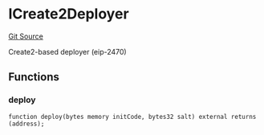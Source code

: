 # ICreate2Deployer
[Git Source](https://github.com/TrueWallet/contracts/blob/b38849a85d65fd71e42df8fc5190581d11c83fec/src/interfaces/ICreate2Deployer.sol)

Create2-based deployer (eip-2470)


## Functions
### deploy


```solidity
function deploy(bytes memory initCode, bytes32 salt) external returns (address);
```

